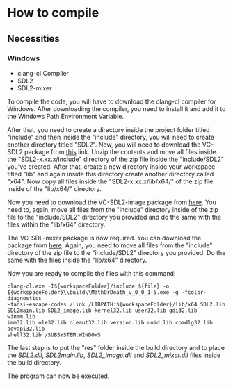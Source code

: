 # How to compile

## Necessities

### Windows

- clang-cl Compiler
- SDL2
- SDL2-mixer

To compile the code, you will have to download the clang-cl compiler for Windows.
After downloading the compiler, you need to install it and add it to the Windows
Path Environment Variable.

After that, you need to create a directory inside the project folder titled
"include" and then inside the "include" directory, you will need to create another
directory titled "SDL2". Now, you will need to download the VC-SDL2 package from
[this](https://github.com/libsdl-org/SDL/releases/download/release-2.30.6/SDL2-devel-2.30.6-VC.zip)
link. Unzip the contents and move all files inside the "SDL2-x.xx.x/include"
directory of the zip file inside the "include/SDL2" you've created. After that,
create a new directory inside your workspace titled "lib" and again inside this
directory create another directory called "x64". Now copy all files inside the
"SDL2-x.xx.x/lib/x64/" of the zip file inside of the "lib/x64/" directory.

Now you need to download the VC-SDL2-image package from
[here](https://github.com/libsdl-org/SDL_image/releases/download/release-2.8.2/SDL2_image-devel-2.8.2-VC.zip).
You need to, again, move all files from the "include" directory inside of the zip
file to the "include/SDL2" directory you provided and do the same with the files
within the "lib/x64" directory.

The VC-SDL-mixer package is now required. You can download the package from
[here](https://github.com/libsdl-org/SDL_mixer/releases/download/release-2.8.0/SDL2_mixer-devel-2.8.0-VC.zip).
Again, you need to move all files from the "include" directory of the zip file
to the "include/SDL2" directory you provided. Do the same with the files
inside the "lib/x64" directory.

Now you are ready to compile the files with this command:

```shell
clang-cl.exe -I${workspaceFolder}/include ${file} -o 
${workspaceFolder}\\build\\MathOrDeath_v_0_0_1-5.exe -g -fcolor-diagnostics 
-fansi-escape-codes /link /LIBPATH:${workspaceFolder}/lib/x64 SDL2.lib 
SDL2main.lib SDL2_image.lib kernel32.lib user32.lib gdi32.lib winmm.lib 
imm32.lib ole32.lib oleaut32.lib version.lib uuid.lib comdlg32.lib advapi32.lib 
shell32.lib /SUBSYSTEM:WINDOWS
```

The last step is to put the "res" folder inside the build directory and to place
the *SDL2.dll*, *SDL2main.lib*, *SDL2_image.dll* and *SDL2_mixer.dll* files
inside the build directory.

The program can now be executed.
